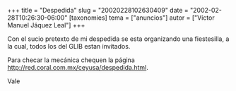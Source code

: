 +++
title = "Despedida"
slug = "20020228102630409"
date = "2002-02-28T10:26:30-06:00"
[taxonomies]
tema = ["anuncios"]
autor = ["Víctor Manuel Jáquez Leal"]
+++

Con el sucio pretexto de mi despedida se esta organizando una
fiestesilla, a la cual, todos los del GLIB estan invitados.

Para checar la mecánica chequen la página
<http://red.coral.com.mx/ceyusa/despedida.html>.

Vale

